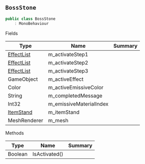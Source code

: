 ## `BossStone`

```csharp
public class BossStone
    : MonoBehaviour

```

Fields

| Type | Name | Summary | 
| --- | --- | --- | 
| [EffectList](./EffectList.md) | m_activateStep1 |  | 
| [EffectList](./EffectList.md) | m_activateStep2 |  | 
| [EffectList](./EffectList.md) | m_activateStep3 |  | 
| GameObject | m_activeEffect |  | 
| Color | m_activeEmissiveColor |  | 
| String | m_completedMessage |  | 
| Int32 | m_emissiveMaterialIndex |  | 
| [ItemStand](./ItemStand.md) | m_itemStand |  | 
| MeshRenderer | m_mesh |  | 


Methods

| Type | Name | Summary | 
| --- | --- | --- | 
| Boolean | IsActivated() |  | 


